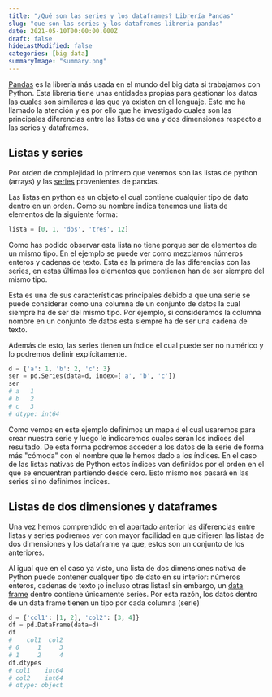 ```yaml
---
title: "¿Qué son las series y los dataframes? Librería Pandas"
slug: "que-son-las-series-y-los-dataframes-libreria-pandas"
date: 2021-05-10T00:00:00.000Z
draft: false
hideLastModified: false
categories: [big data]
summaryImage: "summary.png"
---
```


[Pandas](https://pandas.pydata.org/pandas-docs/stable/index.html) es la librería más usada en el mundo del big data si trabajamos con Python. Esta librería tiene unas entidades propias para gestionar los datos las cuales son similares a las que ya existen en el lenguaje. Esto me ha llamado la atención y es por ello que he investigado cuales son las principales diferencias entre las listas de una y dos dimensiones respecto a las series y dataframes.

## Listas y series

Por orden de complejidad lo primero que veremos son las listas de python (arrays) y las [series](https://pandas.pydata.org/pandas-docs/stable/reference/api/pandas.Series.html) provenientes de pandas.

Las listas en python es un objeto el cual contiene cualquier tipo de dato dentro en un orden. Como su nombre indica tenemos una lista de elementos de la siguiente forma:

```python
lista = [0, 1, 'dos', 'tres', 12]
```

Como has podido observar esta lista no tiene porque ser de elementos de un mismo tipo. En el ejemplo se puede ver como mezclamos números enteros y cadenas de texto. Esta es la primera de las diferencias con las series, en estas últimas los elementos que contienen han de ser siempre del  mismo tipo.

Esta es una de sus características principales debido a que una serie se puede considerar como una columna de un conjunto de datos la cual siempre ha de ser del mismo tipo. Por ejemplo, si consideramos la columna nombre en un conjunto de datos esta siempre ha de ser una cadena de texto.

Además de esto, las series tienen un índice el cual puede ser no numérico y lo podremos definir explícitamente.

```python
d = {'a': 1, 'b': 2, 'c': 3}
ser = pd.Series(data=d, index=['a', 'b', 'c'])
ser
# a   1
# b   2
# c   3
# dtype: int64
```

Como vemos en este ejemplo definimos un mapa `d` el cual usaremos para crear nuestra serie y luego le indicaremos cuales serán los índices del resultado. De esta forma podremos acceder a los datos de la serie de forma más "cómoda" con el nombre que le hemos dado a los índices. En el caso de las listas nativas de Python estos índices van definidos por el orden en el que se encuentran partiendo desde cero. Esto mismo nos pasará en las series si no definimos índices.

## Listas de dos dimensiones y dataframes

Una vez hemos comprendido en el apartado anterior las diferencias entre listas y series podremos ver con mayor facilidad en que difieren las listas de dos dimensiones y los dataframe ya que, estos son un conjunto de los anteriores.

Al igual que en el caso ya visto, una lista de dos dimensiones nativa de Python puede contener cualquer tipo de dato en su interior: números enteros, cadenas de texto ¡o incluso otras listas! sin embargo, un [data frame](https://pandas.pydata.org/pandas-docs/stable/reference/api/pandas.DataFrame.html) dentro contiene únicamente series. Por esta razón, los datos dentro de un data frame tienen un tipo por cada columna (serie)

```python
d = {'col1': [1, 2], 'col2': [3, 4]}
df = pd.DataFrame(data=d)
df
#    col1  col2
# 0     1     3
# 1     2     4
df.dtypes
# col1    int64
# col2    int64
# dtype: object
```
